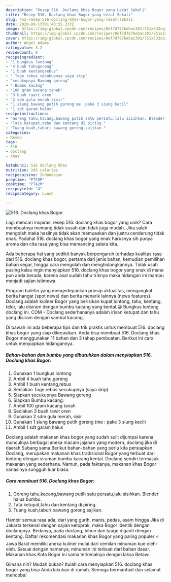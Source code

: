 ```yaml
---
description: "Resep 516. Doclang khas Bogor yang Lezat Sekali"
title: "Resep 516. Doclang khas Bogor yang Lezat Sekali"
slug: 452-resep-516-doclang-khas-bogor-yang-lezat-sekali
date: 2020-09-13T01:43:55.237Z
image: https://img-global.cpcdn.com/recipes/8ef7d787bebac301/751x532cq70/516-doclang-khas-bogor-foto-resep-utama.jpg
thumbnail: https://img-global.cpcdn.com/recipes/8ef7d787bebac301/751x532cq70/516-doclang-khas-bogor-foto-resep-utama.jpg
cover: https://img-global.cpcdn.com/recipes/8ef7d787bebac301/751x532cq70/516-doclang-khas-bogor-foto-resep-utama.jpg
author: Angel Adams
ratingvalue: 3.2
reviewcount: 8
recipeingredient:
- "1 bungkus lontong"
- "4 buah tahugoreng"
- "1 buah kentangrebus"
- " Toge rebus secukupnya saya skip"
- "secukupnya Bawang goreng"
- " Bumbu kacang"
- "100 gram kacang tanah"
- "3 buah rawit oren"
- "2 sdm gula merah sisir"
- "1 siung bawang putih goreng me  pake 3 siung kecil"
- "1 sdt garam halus"
recipeinstructions:
- "Goreng tahu,kacang,bawang putih satu persatu,lalu sisihkan. Blender halus bumbu."
- "Tata ketupat,tahu dan kentang di piring."
- "Tuang kuah,taburi bawang goreng,sajikan."
categories:
- Resep
tags:
- 516
- doclang
- khas

katakunci: 516 doclang khas 
nutrition: 245 calories
recipecuisine: Indonesian
preptime: "PT28M"
cooktime: "PT42M"
recipeyield: "4"
recipecategory: Lunch

---
```



![516. Doclang khas Bogor](https://img-global.cpcdn.com/recipes/8ef7d787bebac301/751x532cq70/516-doclang-khas-bogor-foto-resep-utama.jpg)

Lagi mencari inspirasi resep 516. doclang khas bogor yang unik? Cara membuatnya memang tidak susah dan tidak juga mudah. Jika salah mengolah maka hasilnya tidak akan memuaskan dan justru cenderung tidak enak. Padahal 516. doclang khas bogor yang enak harusnya sih punya aroma dan cita rasa yang bisa memancing selera kita.

Ada beberapa hal yang sedikit banyak berpengaruh terhadap kualitas rasa dari 516. doclang khas bogor, pertama dari jenis bahan, kemudian pemilihan bahan segar, hingga cara mengolah dan menghidangkannya. Tidak usah pusing kalau ingin menyiapkan 516. doclang khas bogor yang enak di mana pun anda berada, karena asal sudah tahu triknya maka hidangan ini mampu menjadi sajian istimewa.

Program buletin yang mengedepankan prinsip aktualitas, mengangkat berita hangat (spot news) dan berita menarik lainnya (news features). Doclang adalah kuliner Bogor yang berisikan kupat lontong, tahu, kentang, telor, lalu disiram dengan bumbu kacang yang kental.😀 Bungkus lontong doclang ini. COM - Doclang sederhananya adalah irisan ketupat dan tahu yang disiram dengan sambal kacang.


Di bawah ini ada beberapa tips dan trik praktis untuk membuat 516. doclang khas bogor yang siap dikreasikan. Anda bisa membuat 516. Doclang khas Bogor menggunakan 11 bahan dan 3 tahap pembuatan. Berikut ini cara untuk menyiapkan hidangannya.

<!--inarticleads1-->

##### Bahan-bahan dan bumbu yang dibutuhkan dalam menyiapkan 516. Doclang khas Bogor:

1. Gunakan 1 bungkus lontong
1. Ambil 4 buah tahu,goreng
1. Ambil 1 buah kentang,rebus
1. Sediakan  Toge rebus secukupnya (saya skip)
1. Siapkan secukupnya Bawang goreng
1. Siapkan  Bumbu kacang:
1. Ambil 100 gram kacang tanah
1. Sediakan 3 buah rawit oren
1. Gunakan 2 sdm gula merah, sisir
1. Gunakan 1 siung bawang putih goreng (me : pake 3 siung kecil)
1. Ambil 1 sdt garam halus


Doclang adalah makanan khas bogor yang sudah sulit dijumpai karena munculnya berbagai aneka macam jajanan yang modern, doclang jika di daerah Subang sama Berikut bahan-bahan yang perlu kita persiapkan. Doclang, merupakan makanan khas tradisional Bogor yang terbuat dari lontong dengan siraman bumbu kacang kental. Doclang sendiri termasuk makanan yang sederhana. Namun, pada faktanya, makanan khas Bogor variasinya sungguh luar biasa. 

<!--inarticleads2-->

##### Cara membuat 516. Doclang khas Bogor:

1. Goreng tahu,kacang,bawang putih satu persatu,lalu sisihkan. Blender halus bumbu.
1. Tata ketupat,tahu dan kentang di piring.
1. Tuang kuah,taburi bawang goreng,sajikan.


Hampir semua rasa ada, dari yang gurih, manis, pedas, asam hingga Jika di Jakarta terkenal dengan sajian ketoprak, maka Bogor identik dengan doclangnya. Bedanya, pada doclang, bihun dan tauge diganti dengan kentang. Daftar rekomendasi makanan khas Bogor yang paling populer ⭐ Jawa Barat memiliki aneka kuliner mulai dari cemilan minuman kue oleh-oleh. Sesuai dengan namanya, minuman ini terbuat dari bahan dasar. Makanan khas Kota Bogor ini sama terkenalnya dengan laksa Betawi. 

Gimana nih? Mudah bukan? Itulah cara menyiapkan 516. doclang khas bogor yang bisa Anda lakukan di rumah. Semoga bermanfaat dan selamat mencoba!
